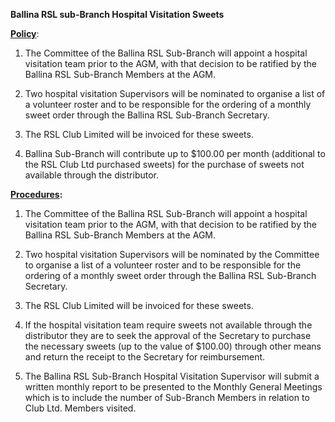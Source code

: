 **Ballina RSL sub-Branch Hospital Visitation Sweets**

**<u>Policy</u>**:

1.  The Committee of the Ballina RSL Sub-Branch will appoint a hospital
    visitation team prior to the AGM, with that decision to be ratified
    by the Ballina RSL Sub-Branch Members at the AGM.

2.  Two hospital visitation Supervisors will be nominated to organise a
    list of a volunteer roster and to be responsible for the ordering of
    a monthly sweet order through the Ballina RSL Sub-Branch Secretary.

3.  The RSL Club Limited will be invoiced for these sweets.

4.  Ballina Sub-Branch will contribute up to \$100.00 per month
    (additional to the RSL Club Ltd purchased sweets) for the purchase
    of sweets not available through the distributor.

**<u>Procedures</u>:**

1.  The Committee of the Ballina RSL Sub-Branch will appoint a hospital
    visitation team prior to the AGM, with that decision to be ratified
    by the Ballina RSL Sub-Branch Members at the AGM.

2.  Two hospital visitation Supervisors will be nominated by the
    Committee to organise a list of a volunteer roster and to be
    responsible for the ordering of a monthly sweet order through the
    Ballina RSL Sub-Branch Secretary.

3.  The RSL Club Limited will be invoiced for these sweets.

4.  If the hospital visitation team require sweets not available through
    the distributor they are to seek the approval of the Secretary to
    purchase the necessary sweets (up to the value of \$100.00) through
    other means and return the receipt to the Secretary for
    reimbursement.

5.  The Ballina RSL Sub-Branch Hospital Visitation Supervisor will
    submit a written monthly report to be presented to the Monthly
    General Meetings which is to include the number of Sub-Branch
    Members in relation to Club Ltd. Members visited.
